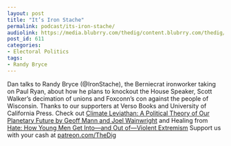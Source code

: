 ```yaml
---
layout: post
title: "It’s Iron Stache"
permalink: podcast/its-iron-stache/
audiolink: https://media.blubrry.com/thedig/content.blubrry.com/thedig/The_Dig_-_EP_89_-_Bryce.mp3
post_id: 611
categories: 
- Electoral Politics
tags: 
- Randy Bryce
---
```


Dan talks to Randy Bryce (@IronStache), the Berniecrat ironworker taking on Paul Ryan, about how he plans to knockout the House Speaker, Scott Walker’s decimation of unions and Foxconn’s con against the people of Wisconsin. Thanks to our supporters at Verso Books and University of California Press. Check out [Climate Leviathan: A Political Theory of Our Planetary Future by Geoff Mann and Joel Wainwright](versobooks.com/books/2545-climate-leviathan) and Healing from [Hate: How Young Men Get Into—and Out of—Violent Extremism](ucpress.edu/book.php?isbn=9780520292635) Support us with your cash at [patreon.com/TheDig](http://www.patreon.com/TheDig) 

 